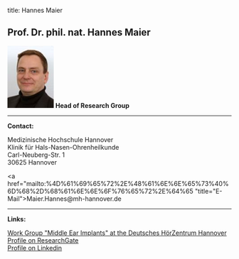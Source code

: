 title: Hannes Maier
## Prof. Dr. phil. nat. Hannes Maier
![Picture Hannes Maier](HMA.jpg) **Head of Research Group**


***


**Contact:**

Medizinische Hochschule Hannover  
Klinik für Hals-Nasen-Ohrenheilkunde  
Carl-Neuberg-Str. 1  
30625 Hannover  

<a href="&#x6d;&#x61;&#x69;&#x6c;&#x74;&#x6f;&#x3a;%4D%61%69%65%72%2E%48%61%6E%6E%65%73%40%6D%68%2D%68%61%6E%6E%6F%76%65%72%2E%64%65 "title="&#x45;&#x2d;&#x4d;&#x61;&#x69;&#x6c;">&#x4d;&#x61;&#x69;&#x65;&#x72;&#x2e;&#x48;&#x61;&#x6e;&#x6e;&#x65;&#x73;&#x40;&#x6d;&#x68;&#x2d;&#x68;&#x61;&#x6e;&#x6e;&#x6f;&#x76;&#x65;&#x72;&#x2e;&#x64;&#x65;</a>


***
**Links:**

[Work Group "Middle Ear Implants" at the Deutsches HörZentrum Hannover](http://www.hoerzentrum-hannover.de/index.php?id=20 "DHZ")  
[Profile on ResearchGate](http://www.researchgate.net/profile/Hannes_Maier "Profil on ResearchGate")  
[Profile on Linkedin](https://linkedin.com/pub/hannes-maier/2/163/92 "Profile on LinkedIn")
